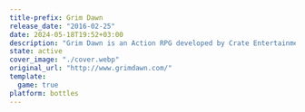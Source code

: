 ```yaml
---
title-prefix: Grim Dawn
release_date: "2016-02-25"
date: 2024-05-18T19:52+03:00
description: "Grim Dawn is an Action RPG developed by Crate Entertainment.\n\nThe game is set in a gritty fictional world, which resembles the Victorian era. In a war-torn world of Cairn, humanity is close to extinction. Cairn became a battleground for two extra-terrestrial forces - the Aetherials and Chthonians. Both of which are eager to completely wipe out humanity for different reasons. The game tells us a story of several humans that try to adapt and survive the harsh times.\n\nLike in most Action RPGs, the main focus of the game is put on battling the enemies and gathering loot - armor, potions, weapons, and gold. Grim Dawn features a crafting system that is similar to the one in a popular mod DoTA. The developers put a strong emphasis on the enhanced physics in the game, environmental kills, enemies dismemberment and a totally new mission system. \n\nThe players are free to choose one of eight classes present in the game. Several factions are also featured. As the plot progresses, the player will have to choose which factions to join. Joining one faction will make the opposing one hostile to the protagonist."
state: active
cover_image: "./cover.webp"
original_url: "http://www.grimdawn.com/"
template:
  game: true
platform: bottles
---
```

